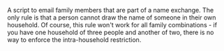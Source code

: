 A script to email family members that are part of a name exchange.  The only rule is that a person cannot draw the name of someone in their own household.  Of course, this rule won't work for all family combinations - if you have one household of three people and another of two, there is no way to enforce the intra-household restriction.